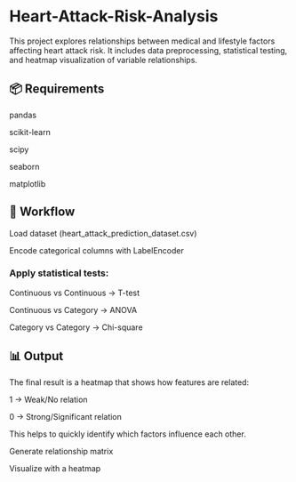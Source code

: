 # Heart-Attack-Risk-Analysis

This project explores relationships between medical and lifestyle factors affecting heart attack risk.
It includes data preprocessing, statistical testing, and heatmap visualization of variable relationships.

## 📦 Requirements

pandas

scikit-learn

scipy

seaborn

matplotlib

## 🚀 Workflow

Load dataset (heart_attack_prediction_dataset.csv)

Encode categorical columns with LabelEncoder

### Apply statistical tests:

Continuous vs Continuous → T-test

Continuous vs Category → ANOVA

Category vs Category → Chi-square

## 📊 Output

The final result is a heatmap that shows how features are related:

1 → Weak/No relation

0 → Strong/Significant relation

This helps to quickly identify which factors influence each other.

Generate relationship matrix

Visualize with a heatmap
